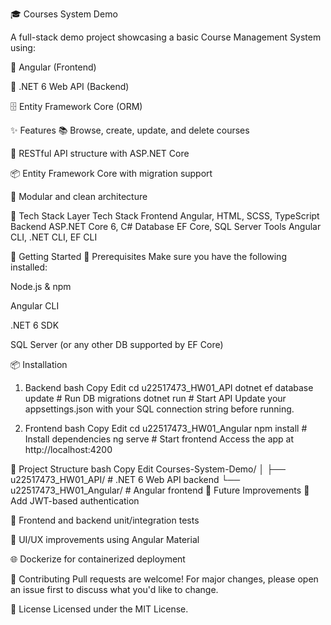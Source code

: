 🎓 Courses System Demo

A full-stack demo project showcasing a basic Course Management System using:

🧩 Angular (Frontend)

🔧 .NET 6 Web API (Backend)

🗄️ Entity Framework Core (ORM)

✨ Features
📚 Browse, create, update, and delete courses

🔁 RESTful API structure with ASP.NET Core

📦 Entity Framework Core with migration support

🧪 Modular and clean architecture

🧰 Tech Stack
Layer	Tech Stack
Frontend	Angular, HTML, SCSS, TypeScript
Backend	ASP.NET Core 6, C#
Database	EF Core, SQL Server
Tools	Angular CLI, .NET CLI, EF CLI

🚀 Getting Started
🔧 Prerequisites
Make sure you have the following installed:

Node.js & npm

Angular CLI

.NET 6 SDK

SQL Server (or any other DB supported by EF Core)

📦 Installation
1. Backend
bash
Copy
Edit
cd u22517473_HW01_API
dotnet ef database update     # Run DB migrations
dotnet run                    # Start API
Update your appsettings.json with your SQL connection string before running.

2. Frontend
bash
Copy
Edit
cd u22517473_HW01_Angular
npm install                   # Install dependencies
ng serve                      # Start frontend
Access the app at http://localhost:4200

📁 Project Structure
bash
Copy
Edit
Courses-System-Demo/
│
├── u22517473_HW01_API/        # .NET 6 Web API backend
└── u22517473_HW01_Angular/    # Angular frontend
🧪 Future Improvements
🔐 Add JWT-based authentication

🧪 Frontend and backend unit/integration tests

🎨 UI/UX improvements using Angular Material

🌐 Dockerize for containerized deployment

🤝 Contributing
Pull requests are welcome! For major changes, please open an issue first to discuss what you'd like to change.

📄 License
Licensed under the MIT License.
